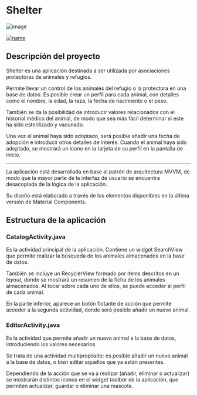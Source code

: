 # Shelter

![image](https://i.imgur.com/sPnJf2m.png)

[![name](https://i.imgur.com/eTZly6n.png)](https://play.google.com/store/apps/details?id=com.ccr.shelter)

## Descripción del proyecto

Shelter es una aplicación destinada a ser utilizada por asociaciones protectoras de animales y refugios.

Permite llevar un control de los animales del refugio o la protectora en una base de datos. Es posible crear un perfil para cada animal, con detalles como el nombre, la edad, la raza, la fecha de nacimiento o el peso.

También se da la posibilidad de introducir valores relacionados con el historial médico del animal, de modo que sea más fácil determinar si este ha sido esterilizado y vacunado.

Una vez el animal haya sido adoptado, será posible añadir una fecha de adopción e introducir otros detalles de interés. Cuando el animal haya sido adoptado, se mostrará un icono en la tarjeta de su perfil en la pantalla de inicio.

****

La aplicación está desarrollada en base al patrón de arquitectura MVVM, de modo que la mayor parte de la interfaz de usuario se encuentra desacoplada de la lógica de la aplicación.

Su diseño está elaborado a través de los elementos disponibles en la última versión de Material Components.

## Estructura de la aplicación

### CatalogActivity.java

Es la actividad principal de la aplicación. Contiene un widget SearchView que permite realizar la búsqueda de los animales almacenados en la base de datos.

También se incluye un RecyclerView formado por items descritos en un _layout_, donde se mostrará un resumen de la ficha de los animales almacenados. Al tocar sobre cada uno de ellos, se puede acceder al perfil de cada animal.

En la parte inferior, aparece un botón flotante de acción que permite acceder a la segunda actividad, donde será posible añadir un nuevo animal.

### EditorActivity.java

Es la actividad que permite añadir un nuevo animal a la base de datos, introduciendo los valores necesarios.

Se trata de una actividad multipropósito: es posible añadir un nuevo animal a la base de datos, o bien editar aquellos que ya están presentes.

Dependiendo de la acción que se va a realizar (añadir, eliminar o actualizar) se mostrarán distintos iconos en el widget _toolbar_ de la aplicación, que permiten actualizar, guardar o eliminar una mascota.




